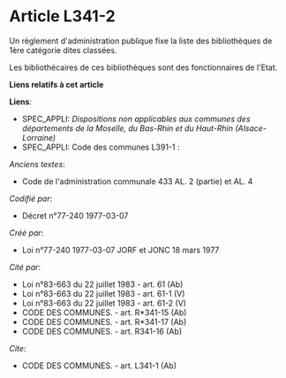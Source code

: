 # Article L341-2

Un règlement d'administration publique fixe la liste des bibliothèques de 1ère catégorie dites classées.

Les bibliothécaires de ces bibliothèques sont des fonctionnaires de l'Etat.

**Liens relatifs à cet article**

**Liens**:

  - SPEC_APPLI: *Dispositions non applicables aux communes des départements de la Moselle, du Bas-Rhin et du Haut-Rhin (Alsace-Lorraine)*
  - SPEC_APPLI: Code des communes L391-1 :

_Anciens textes_:

  - Code de l'administration communale 433 AL. 2 (partie) et AL. 4

_Codifié par_:

  - Décret n°77-240 1977-03-07

_Créé par_:

  - Loi n°77-240 1977-03-07 JORF et JONC 18 mars 1977

_Cité par_:

  - Loi n°83-663 du 22 juillet 1983 - art. 61 (Ab)
  - Loi n°83-663 du 22 juillet 1983 - art. 61-1 (V)
  - Loi n°83-663 du 22 juillet 1983 - art. 61-2 (V)
  - CODE DES COMMUNES. - art. R*341-15 (Ab)
  - CODE DES COMMUNES. - art. R*341-17 (Ab)
  - CODE DES COMMUNES. - art. R341-16 (Ab)

_Cite_:

  - CODE DES COMMUNES. - art. L341-1 (Ab)
